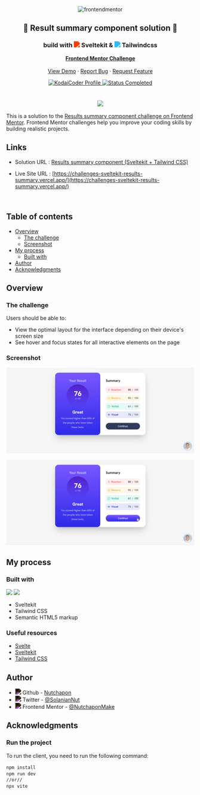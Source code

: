 <div id="top"></div>

<div align="center">
  <img src="https://www.frontendmentor.io/static/images/logo-mobile.svg" alt="frontendmentor" width="80">

  <h2 align="center">🎉 Result summary component solution 🎉</h2>
    <h3 align="center"> build with <img src="https://simpleicons.org/icons/svelte.svg" width="20" style="filter: brightness(0) saturate(100%) invert(29%) sepia(69%) saturate(4116%) hue-rotate(3deg) brightness(104%) contrast(105%);"> Sveltekit & <img src="https://simpleicons.org/icons/tailwindcss.svg" width="20" style="filter: brightness(0) saturate(100%) invert(57%) sepia(100%) saturate(647%) hue-rotate(167deg) brightness(97%) contrast(96%);"> Tailwindcss </h3>
  <p align="center">
    <a href="https://www.frontendmentor.io/challenges/results-summary-component-CE_K6s0maV"><strong>Frontend Mentor Challenge</strong></a>
    <br />
    <br />
     <a href="https://challenges-sveltekit-results-summary.vercel.app/">View Demo</a>
    · 
    <a href="https://github.com/MelvinAguilar/article-preview-component/issues" target="_blank">Report Bug</a>
    ·
    <a href="https://github.com/MelvinAguilar/article-preview-component/issues" target="_blank">Request Feature</a>
  </p>
</div>

<!-- Bagdes -->
<div align="center">
  <!-- Profile -->
  <a href="https://www.frontendmentor.io/profile/MelvinAguilar">
    <img src="https://img.shields.io/badge/Profile-KodaiCoder-07043B?style=plastic&logo=frontendmentor" alt="KodaiCoder Profile">
  </a>
  <!-- Status -->
    <a href="#">
    <img src="https://img.shields.io/badge/Status-Completed-brightgreen?style=plastic&logo=Checkmarx" alt="Status Completed">
  </a>
</div>

#

<div align="center">

![](./design/desktop-preview.jpg)

</div>

This is a solution to the [Results summary component challenge on Frontend Mentor](https://www.frontendmentor.io/challenges/results-summary-component-CE_K6s0maV). Frontend Mentor challenges help you improve your coding skills by building realistic projects.

<h2 align="left">Links</h2>

- Solution URL : [Results summary component (Sveltekit + Tailwind CSS)](https://www.frontendmentor.io/solutions/-result-summary-component-build-with-sveltekit-and-tailwindcss-x_6ep6SMI0)

- Live Site URL : [https://challenges-sveltekit-results-summary.vercel.app/](https://challenges-sveltekit-results-summary.vercel.app/)

<br>

## Table of contents

- [Overview](#overview)
  - [The challenge](#the-challenge)
  - [Screenshot](#screenshot)
- [My process](#my-process)
  - [Built with](#built-with)
- [Author](#author)
- [Acknowledgments](#acknowledgments)

## Overview

### The challenge

Users should be able to:

- View the optimal layout for the interface depending on their device's screen size
- See hover and focus states for all interactive elements on the page

### Screenshot

![](./screenshots/ss1.jpg)

![](./screenshots/ss2.jpg)

## My process

### Built with

<!-- Bagdes -->

![](https://img.shields.io/badge/Sveltekit-E34F26?style=for-the-badge&logo=Svelte&logoColor=white)
![](https://img.shields.io/badge/Tailwind%20CSS-38B2AC?style=for-the-badge&logo=tailwind-css&logoColor=white)

- Sveltekit
- Tailwind CSS
- Semantic HTML5 markup

### Useful resources

- [Svelte](https://svelte.dev/)
- [Sveltekit](https://kit.svelte.dev/)
- [Tailwind CSS](https://tailwindcss.com/)

## Author

- <img src="https://simpleicons.org/icons/github.svg" width="20" style="filter:invert(100%)"> Github - [Nutchapon](https://github.com/kodaicoder)
- <img src="https://simpleicons.org/icons/twitter.svg" width="20" style="filter:invert(100%)"> Twitter - [@SolanianNut](https://twitter.com/SolanianNut)
- <img src="https://simpleicons.org/icons/frontendmentor.svg" width="20" style="filter:invert(100%)"> Frontend Mentor - [@NutchaponMake](https://www.frontendmentor.io/profile/NutchaponMake)

## Acknowledgments

### Run the project

To run the client, you need to run the following command:

```bash
npm install
npm run dev
//or//
npx vite
```
